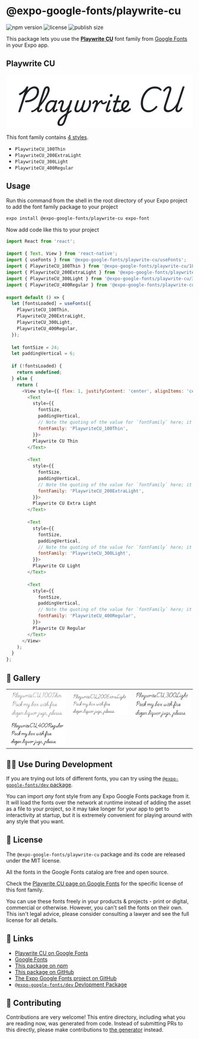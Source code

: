 # @expo-google-fonts/playwrite-cu

![npm version](https://flat.badgen.net/npm/v/@expo-google-fonts/playwrite-cu)
![license](https://flat.badgen.net/github/license/expo/google-fonts)
![publish size](https://flat.badgen.net/packagephobia/install/@expo-google-fonts/playwrite-cu)

This package lets you use the [**Playwrite CU**](https://fonts.google.com/specimen/Playwrite+CU) font family from [Google Fonts](https://fonts.google.com/) in your Expo app.

## Playwrite CU

![Playwrite CU](./font-family.png)

This font family contains [4 styles](#-gallery).

- `PlaywriteCU_100Thin`
- `PlaywriteCU_200ExtraLight`
- `PlaywriteCU_300Light`
- `PlaywriteCU_400Regular`

## Usage

Run this command from the shell in the root directory of your Expo project to add the font family package to your project
```sh
expo install @expo-google-fonts/playwrite-cu expo-font
```

Now add code like this to your project
```js
import React from 'react';

import { Text, View } from 'react-native';
import { useFonts } from '@expo-google-fonts/playwrite-cu/useFonts';
import { PlaywriteCU_100Thin } from '@expo-google-fonts/playwrite-cu/100Thin';
import { PlaywriteCU_200ExtraLight } from '@expo-google-fonts/playwrite-cu/200ExtraLight';
import { PlaywriteCU_300Light } from '@expo-google-fonts/playwrite-cu/300Light';
import { PlaywriteCU_400Regular } from '@expo-google-fonts/playwrite-cu/400Regular';

export default () => {
  let [fontsLoaded] = useFonts({
    PlaywriteCU_100Thin,
    PlaywriteCU_200ExtraLight,
    PlaywriteCU_300Light,
    PlaywriteCU_400Regular,
  });

  let fontSize = 24;
  let paddingVertical = 6;

  if (!fontsLoaded) {
    return undefined;
  } else {
    return (
      <View style={{ flex: 1, justifyContent: 'center', alignItems: 'center' }}>
        <Text
          style={{
            fontSize,
            paddingVertical,
            // Note the quoting of the value for `fontFamily` here; it expects a string!
            fontFamily: 'PlaywriteCU_100Thin',
          }}>
          Playwrite CU Thin
        </Text>

        <Text
          style={{
            fontSize,
            paddingVertical,
            // Note the quoting of the value for `fontFamily` here; it expects a string!
            fontFamily: 'PlaywriteCU_200ExtraLight',
          }}>
          Playwrite CU Extra Light
        </Text>

        <Text
          style={{
            fontSize,
            paddingVertical,
            // Note the quoting of the value for `fontFamily` here; it expects a string!
            fontFamily: 'PlaywriteCU_300Light',
          }}>
          Playwrite CU Light
        </Text>

        <Text
          style={{
            fontSize,
            paddingVertical,
            // Note the quoting of the value for `fontFamily` here; it expects a string!
            fontFamily: 'PlaywriteCU_400Regular',
          }}>
          Playwrite CU Regular
        </Text>
      </View>
    );
  }
};

```

## 🔡 Gallery


||||
|-|-|-|
|![PlaywriteCU_100Thin](.//100Thin/PlaywriteCU_100Thin.ttf.png)|![PlaywriteCU_200ExtraLight](.//200ExtraLight/PlaywriteCU_200ExtraLight.ttf.png)|![PlaywriteCU_300Light](.//300Light/PlaywriteCU_300Light.ttf.png)||
|![PlaywriteCU_400Regular](.//400Regular/PlaywriteCU_400Regular.ttf.png)||||


## 👩‍💻 Use During Development

If you are trying out lots of different fonts, you can try using the [`@expo-google-fonts/dev` package](https://github.com/freeboub/google-fonts/tree/master/font-packages/dev#readme).

You can import *any* font style from any Expo Google Fonts package from it. It will load the fonts
over the network at runtime instead of adding the asset as a file to your project, so it may take longer
for your app to get to interactivity at startup, but it is extremely convenient
for playing around with any style that you want.

## 📖 License

The `@expo-google-fonts/playwrite-cu` package and its code are released under the MIT license.

All the fonts in the Google Fonts catalog are free and open source.

Check the [Playwrite CU page on Google Fonts](https://fonts.google.com/specimen/Playwrite+CU) for the specific license of this font family.

You can use these fonts freely in your products & projects - print or digital, commercial or otherwise. However, you can't sell the fonts on their own. This isn't legal advice, please consider consulting a lawyer and see the full license for all details.

## 🔗 Links

- [Playwrite CU on Google Fonts](https://fonts.google.com/specimen/Playwrite+CU)
- [Google Fonts](https://fonts.google.com/)
- [This package on npm](https://www.npmjs.com/package/@expo-google-fonts/playwrite-cu)
- [This package on GitHub](https://github.com/freeboub/google-fonts/tree/master/font-packages/playwrite-cu)
- [The Expo Google Fonts project on GitHub](https://github.com/freeboub/google-fonts)
- [`@expo-google-fonts/dev` Devlopment Package](https://github.com/freeboub/google-fonts/tree/master/font-packages/dev)

## 🤝 Contributing

Contributions are very welcome! This entire directory, including what you are reading now, was generated from code. Instead of submitting PRs to this directly, please make contributions to [the generator](https://github.com/freeboub/google-fonts/tree/master/packages/generator) instead.
